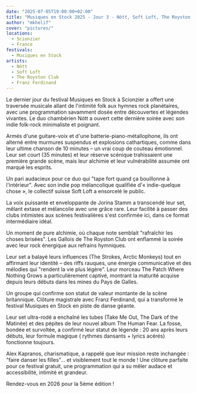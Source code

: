 ```yaml
---
date: "2025-07-05T19:00:00+02:00"
title: "Musiques en Stock 2025 - Jour 3 - Nótt, Soft Loft, The Royston Club, Franz Ferdinand"
author: "mkhelif"
cover: "pictures/"
locations:
  - Scionzier
  - France
festivals:
  - Musiques en Stock
artists:
  - Nótt
  - Soft Loft
  - The Royston Club
  - Franz Ferdinand
---
```


Le dernier jour du festival Musiques en Stock à Scionzier a offert une traversée musicale allant de l'intimité folk aux
hymnes rock planétaires, avec une programmation savamment dosée entre découvertes et légendes vivantes.
Le duo chambérien Nótt a ouvert cette dernière soirée avec son indie folk-rock minimaliste et poignant.

Armés d'une guitare-voix et d'une batterie-piano-métallophone, ils ont alterné entre murmures suspendus et explosions
cathartiques, comme dans leur ultime chanson de 10 minutes – un vrai coup de couteau émotionnel.
Leur set court (35 minutes) et leur réserve scénique trahissaient une première grande scène, mais leur alchimie et leur
vulnérabilité assumée ont marqué les esprits.

Un pari audacieux pour ce duo qui "tape fort quand ça bouillonne à l'intérieur".
Avec son indie pop mélancolique qualifiée d'« indie-quelque chose », le collectif suisse Soft Loft a ensorcelé le
public.

La voix puissante et enveloppante de Jorina Stamm a transcendé leur set, mêlant extase et mélancolie avec une grâce
rare.
Leur facilité à passer des clubs intimistes aux scènes festivalières s'est confirmée ici, dans ce format intermédiaire
idéal.

Un moment de pure alchimie, où chaque note semblait "rafraîchir les choses brisées".
Les Gallois de The Royston Club ont enflammé la soirée avec leur rock énergique aux refrains hymniques.

Leur set a balayé leurs influences (The Strokes, Arctic Monkeys) tout en affirmant leur identité – des riffs rauques,
une énergie communicative et des mélodies qui "rendent la vie plus légère”.
Leur morceau The Patch Where Nothing Grows a particulièrement captivé, montrant la maturité acquise depuis leurs débuts
dans les mines du Pays de Galles.

Un groupe qui confirme son statut de valeur montante de la scène britannique.
Clôture magistrale avec Franz Ferdinand, qui a transformé le festival Musiques en Stock en piste de danse géante.

Leur set ultra-rodé a enchaîné les tubes (Take Me Out, The Dark of the Matinée) et des pépites de leur nouvel album The
Human Fear.
La fosse, bondée et survoltée, a confirmé leur statut de légende : 20 ans après leurs débuts, leur formule magique (
rythmes dansants + lyrics acérés) fonctionne toujours.

Alex Kapranos, charismatique, a rappelé que leur mission reste inchangée : "faire danser les filles"... et visiblement
tout le monde ! Une clôture parfaite pour ce festival gratuit, une programmation qui a su mêler audace et accessibilité, intimité et
grandeur.

Rendez-vous en 2026 pour la 5ème édition !
